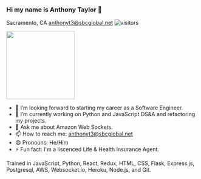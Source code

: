 ### Hi my name is Anthony Taylor 👋
Sacramento, CA    anthonyt3@sbcglobal.net
![visitors](https://visitor-badge.glitch.me/badge?page_id=page.id)

<img height="180em" src="https://github-readme-stats.vercel.app/api?username=antt3&show_icons=true&hide_border=true&&count_private=true&include_all_commits=true" />

<!--
**antt3/antt3** is a ✨ _special_ ✨ repository because its `README.md` (this file) appears on your GitHub profile.

Here are some ideas to get you started:
-->
- 🔭 I’m looking forward to starting my career as a Software Engineer.
- 🌱 I’m currently working on Python and JavaScript DS&A and refactoring my projects.
- 💬 Ask me about Amazon Web Sockets.
- 📫 How to reach me: anthonyt3@sbcglobal.net
- 😄 Pronouns: He/Him
- ⚡ Fun fact: I'm a liscenced Life & Health Insurance Agent.


Trained in JavaScript, Python, React, Redux, HTML, CSS, Flask, Express.js, Postgresql, AWS, Websocket.io, Heroku, Node.js, and Git.

